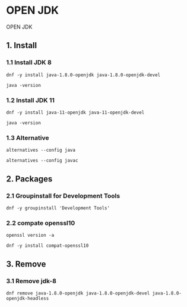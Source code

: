 # OPEN JDK
OPEN JDK

## 1. Install

### 1.1 Install JDK 8

    dnf -y install java-1.8.0-openjdk java-1.8.0-openjdk-devel
    
    java -version
            
### 1.2 Install JDK 11

    dnf -y install java-11-openjdk java-11-openjdk-devel
    
    java -version

### 1.3 Alternative

    alternatives --config java
    
    alternatives --config javac

## 2. Packages

### 2.1 Groupinstall for Development Tools

    dnf -y groupinstall 'Development Tools'

### 2.2 compate openssl10

    openssl version -a
    
    dnf -y install compat-openssl10

## 3. Remove

### 3.1 Remove jdk-8

    dnf remove java-1.8.0-openjdk java-1.8.0-openjdk-devel java-1.8.0-openjdk-headless
